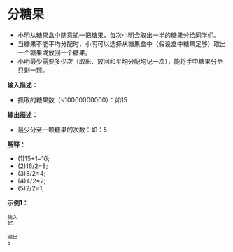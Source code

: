 # 分糖果

- 小明从糖果盒中随意抓一把糖果，每次小明会取出一半的糖果分给同学们。
- 当糖果不能平均分配时，小明可以选择从糖果盒中（假设盒中糖果足够）取出一个糖果或放回一个糖果。
- 小明最少需要多少次（取出、放回和平均分配均记一次），能将手中糖果分至只剩一颗。

**输入描述：**

- 抓取的糖果数（<10000000000）：如15

**输出描述：**

- 最少分至一颗糖果的次数：如：5

**解释：**

- (1)15+1=16;
- (2)16/2=8;
- (3)8/2=4;
- (4)4/2=2;
- (5)2/2=1;

**示例1：**

```
输入
15

输出
5
```

